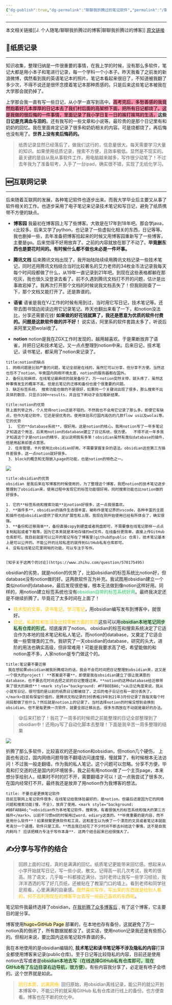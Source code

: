 ```yaml
---
{"dg-publish":true,"dg-permalink":"聊聊我折腾过的笔记软件","permalink":"/聊聊我折腾过的笔记软件/","noteIcon":"","created":"2023-03-21","updated":""}
---
```


---
本文相关链接[[J. 个人随笔/聊聊我折腾过的博客\|聊聊我折腾过的博客]]     [原文链接](https://sunnydongbowen.github.io/%E8%81%8A%E8%81%8A%E6%88%91%E6%8A%98%E8%85%BE%E8%BF%87%E7%9A%84%E7%AC%94%E8%AE%B0%E8%BD%AF%E4%BB%B6/)

## 📖纸质记录
---
知识收集，整理归纳是一件很重要的事情，在我上学的时候，没有那么多软件，笔记大都是用小本子和笔进行记录，每一个学科一个小本子。昨天我看了之前发的新浪微博，偶然看到我的英语笔记本的照片。笔记本看起来很旧了，不知道被我翻了多少次，不得不说还是很怀念摸着笔记本那种质感的。只是后来这些笔记本被我在大学那会就扔掉了。

上学那会我一直有写一些日记，从小学一直写到高中。<mark style="background: #FF5582A6;">高考完后，多愁善感的我竟然抱着好几本厚厚的日记本去了我们村后面的高架桥下面，把所有日记都烧了。这是我做的很后悔的一件事情，里面记录了我小学日复一日的挨打挨骂的生活，</mark>**这些日记是充满血与泪的**。还有我写的一些文章和小说等。最珍贵的是那个日记里有和奶奶的回忆。我在里面肯定记录了很多和奶奶相关的内容。可是烧都烧了，再后悔也没有用了。**世界上没有卖后悔药的。**


> 纸质记录显然已经落后了，做我们这行的，信息量很大。每天需要学习大量的知识。如果使用纸质记录，搜索不方便，且效率极低。显然是不现实的。最关键的是自从我从事软件工作，用电脑越来越多，写作很少动笔了！不过去年我为了准备软考，入手了一台ipad，确实很不错，实现了无纸化学习。

## 🆕互联网记录
---
后来随着互联网的发展，各种笔记软件也逐步出来。而我大学毕业后主要又从事了软件相关的工作。也逐步采用了电子笔记来记录技术笔记和写日记，避免了纸质携带不方便的缺点。

- **博客园**   我最初在博客园上写了些博客。大致是在17年到18年吧。那会学java，c比较多。后来又学了python，也记录了一些虚拟化相关的东西，日记等等。我也删掉一些，去年准备把博客拾起来的时候又用博客园重新写了一些博客，主要是go。后来觉得不好用放弃了。之前的内容就放在那了不动了。**毕竟删东西也是要花时间的。有时候什么都不做也未必是一件坏事。**

- **腾讯文档**   后来腾讯文档出现了，我开始陆陆续续用腾讯文档记录一些技术笔记，同时还用腾讯文档结合当时比较著名的艾力老师的34枚金币法记录我每天每个时间段都做了什么，从19年一直记录到21年吧。到现在这些表格都躺在那吃灰，我也很久没登录去看了。前不久遇到腾讯文档打不开的问题，估计是出事故宕掉了。我再次打开那个文档的时候说我文档丢失了！但我刚刚查了一下，那个文档又能打开了。还是靠谱的。

- **语雀**  语雀是我在YJ工作的时候有用到过，当时用它写日记，技术笔记等。还带去图书馆边阅读边用它记录笔记。昨天也翻出来看了一下，和notion没法比，分享还需要花钱! **如果做的好花钱就算了，我还是愿意为优质的软件付费的。问题是这款软件做的并不好！**  说实话，阿里系的软件套路太多了，听说后来阿里又把wolai收了。

- **notion** notion是我在ZGX工作时发现的，越用越喜欢。于是果断放弃了语雀，并把日记和技术笔记，又一点点整理到notion中来。后来日记，技术笔记，读书笔记，都采用了notion来记录了。

```ad-seealso
title:notion的缺点
1. 网络问题是比较严重的问题，笔记全部是在线的，虽然它可以分享，但分享不方便。当然这也怨不了notion，毕竟国内网络环境太差，notion的服务器都在国外。
2. 备份比较麻烦，在线笔记最麻烦的就是备份了。万一notion突然关停，就头疼了，虽然这种事情发生的概率不高。但是云笔记的迁移和备份也是个很重要的问题。
3. 缺乏标签系统， 搜索功能也做的不是很好，如果同一个关键词出现了很多，那么搜索不出具体的数目，只显示100+results，并且往下刷动才会加载新结果。
```

```ad-tip
title:notion的优势
除上面列举之外，个人觉得notion还是不错的。不然我也不会用它记录了那么多。即便它有缺点，但作为笔记软件，它还是很优秀的。使用体验吊打国内高仿的几款flow us以及wolai等。它的优势
 1.  它的**database系统**，很好用。这是notion的核心。我用notion写了一年多笔记才知道这个用法，后来用notion的database建立了日记系统，很方便。  不得不说一年多我才知道这个才是notion的精华，足以说明我有多笨！obsidian虽然有类似database的插件，但是用起来却差点意思。
 2. 任务管理，卡片使用比obsidian好用，不需要掌握复杂的语法。obsidian这些第三方插件差很多，这一点notion就好很多。
 3. block的概念和无限嵌入page的功能，也是notion的特色之一。
```

![](/img/user/Z.image/读书笔记/20230523155040.png)


```ad-summary
title:obsidian的优势
obsidian 是我后来在写博客的时候使用的，为了整理这个博客，我把notion的技术笔记逐步整理到了obsidian来，使用过程中发现它的标签功能很好用，同时搜索功能也比notion做的好很多。

1. 它的**标签系统和搜索功能**比notion好很多，这一点我很喜欢。
2. **插件多**，obsidian的插件生态很丰富，被称作是笔记界的vscode，各种丰富的主题和插件也给obsidian提供了很大的扩展性和上限。我现在刚开始使用已经有所体会了，确实很强。
3. **备份和迁移简单**，备份直接copy到硬盘或者网盘即可，不需要像在线笔记那样一点点复制粘贴或者下载等，因为它本来就是本地存储的md文件。在线备份更简单，直接上传GitHub仓库即可。我目前就是可以公开的笔记写在了博客里(github的public 仓库)，技术笔记基本上是可以公开的。不能公开的比较私密的就传到GitHub私有仓库即可。
4. 没有在线笔记花里胡哨的功能，可以专注于写作。


[知乎关于这两个的讨论](https://www.zhihu.com/question/570175495)
```

obsidian的劣势，就是notion的优势了，比如obsidian的标签系统比notion好，但database没有notion做的好。这两款软件互为补充。我试图用obsidian建立一个类似notion的database，最后发现很悲催，根本无法做到像notion这样好用。同样的，用notion建立标签系统也没有<font color="#2DC26B">obsidian自带的标签系统好用</font>。最终我决定还是不继续折腾了。毕竟花了太多时间在上面了！
- <font color="#ffc000">技术型的文章，读书笔记，学习笔记</font>，用obsidian编写发布到博客中，就很好。
- <font color="#ffc000">日记，私密性和生活及比较零散方面的东西</font>这些可以用<mark style="background: #BBFABBA6;">obsidian本地笔记同步私有仓库的形式</mark>。彻底废弃了notion。
obsidian的标签和搜索系统决定了它适合作为本地的技术笔记和私人笔记，而notion的database，又奠定了它适合做一些管理类的工作。我研究了一天obsidian的database，研究的头大，进阶的用法也确实高级，但非常难用！可能是我要求高了吧，希望能做的和notion差不多，人家notion是专门做这个的。

```ad-question
title:笔记要不要迁移
 我在想如果obsidian被我折腾成功的话，我会不会花时间把日记整理到obsidian来，这又是一个很大的project！ **答案是不要**，即便是我在obsidian建立了很让我满意的database，也不要去花时间去把之前的日记整理过来。**notion的这种database给迁移带来了很大的麻烦**！<mark style="background: #FFB8EBA6;">从日记角度来说，我从小就写日记，很可惜的是以前的纸质日记都被烧了，之后的电子日记也有一部分丢失了。</mark>目前有保留价值的，是腾讯文档记录的3份表格19年到21年3月份记录了我每天每个时间段都做了些什么？然后就是notion上的记录了。当时选择notion的时候没想到会换到obsidian。但不是每更换一次软件，就要全部迁移出去。很多东西放在不动就是最好的办法。
```

> 😪后来打脸了！我花了一周多的时候把之前能整理的日记全部整理到了obsidian中！还用py写了自动化脚本去整理！下面是我辛苦一周多整理的结果


![](/img/user/Z.image/python/20230605203307.png)

折腾了那么多软件，比较喜欢的还是notion和obsidian，但notion几个硬伤， 上面也有说过，国内网络问题导致不翻墙访问速度慢，慢就算了，有时候根本无法访问！不过我一般走翻墙，作为我的私人笔记，这个问题可以忽略。分享不方便，毕竟和打交道的还是国内的环境居多，我之前有用notion做了一个主页page，本来想分享给别人，结果时不时的打不开，需要翻墙才可以！这一点我尝试了很多次，在国内经常打不开。最终我还是放弃了用notion作为我博客的想法。

```ad-note
title: 不要总是更换笔记软件
目前互联网上笔记软件很多，在线笔记给我体验最好的，是notion。但最后还是因为它的网络问题和搜索功能(慢，不全)，放弃了使用。<mark style="background: #BBFABBA6;">obsidian作为本地笔记软件，搜索快，有着很强大的标签系统和强大的第三方插件</mark>。以前不习惯md的时候用过word，ediary这类的。**毕竟重要的是内容，而不是用什么软件**！如果频繁更换软件和工具，这和差生以为换了一个漂亮的文具或者笔记本就能考高分一个道理。软件只是工具。**而且我已经花了不少时间不断去纠结这个事情，这不是自我内耗吗？ 应该把精力专注于写作本身**. 这两个结合起来已经很强大了。
```

## ✍️分享与写作的结合

>回顾上面的过程，真的是满满的回忆。纸质笔记更能带来回忆感。想起来从小学开始就写日记，写一些小说，散文。记得高一前几次考试，我考的很高。除了语文，几乎每一科都接近满分。当时老师让我写一些学习经验，我洋洋洒洒的写了好几页纸，还被贴在了教室门口的墙上。看到老师和同学驻足观看，心里满满的自豪感。<font color="#ffc000">既然喜欢写作，写出来的东西就是给别人看的，何不去利用现在的博客平台去写一些自己喜欢的东西呢</font>。

笔记软件我最终选择了obsidian，[在我折腾了众多博客后](https://sunnydongbowen.github.io/%E8%81%8A%E8%81%8A%E9%82%A3%E4%BA%9B%E5%B9%B4%E6%88%91%E6%8A%98%E8%85%BE%E8%BF%87%E7%9A%84%E5%8D%9A%E5%AE%A2/) , 有了这个博客，它主要目的是分享。

博客使用<mark style="background: #FFF3A3A6;">hugo+GitHub Page </mark>部署的，在本地也存有备份，这就避免了万一notion真的倒闭了，所有数据就都没了。说实话，使用notion记录我还是有些担心的。但相对来说，要比国内这些笔记软件靠谱的多。 

我在本地使用的是obsidian编辑的, **技术笔记和读书笔记等不涉及隐私的内容**打算全都使用博客来记录(public仓库)。至于日记等比较隐私的内容，目前还是使用notion去写或者是<mark style="background: #BBFABBA6;">obsidian本地去写（在线选择GitHub私有仓库即可，现在GitHub有了左边目录右边导航，很方便）</mark>。有些内容我分享了，必定是有喷子会喷的。这个世界就是如此。

><font color="#ffc000">回归本质，远离网络:</font>  回归原始，用obsidian离线记录，能公开的就公开到本博客中，不能公开的就采用GitHub 私有仓库进行线上的备份。也方便查看。博客也在不断的优化中。